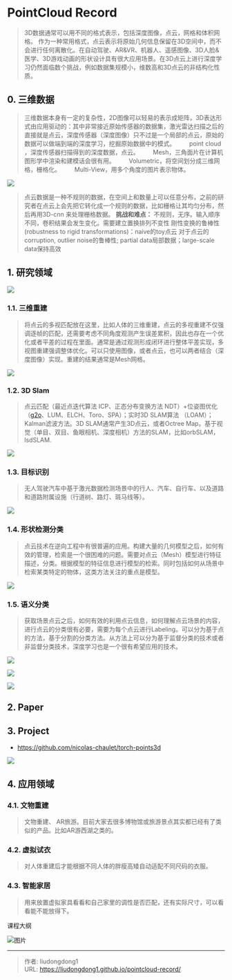 # PointCloud Record


> 3D数据通常可以用不同的格式表示，包括深度图像，点云，网格和体积网格。 作为一种常用格式，点云表示将原始几何信息保留在3D空间中，而不会进行任何离散化。在自动驾驶、AR&VR、机器人、遥感图像、3D人脸&医学、3D游戏动画的形状设计具有很大应用场景。在3D点云上进行深度学习仍然面临数个挑战，例如数据集规模小，维数高和3D点云的非结构化性质。

## 0. 三维数据

> 三维数据本身有一定的复杂性，2D图像可以轻易的表示成矩阵，3D表达形式由应用驱动的：其中非常接近原始传感器的数据集，激光雷达扫描之后的直接就是点云，深度传感器（深度图像）只不过是一个局部的点云，原始的数据可以做端到端的深度学习，挖掘原始数据中的模式。
> 　　point cloud ，深度传感器扫描得到的深度数据，点云。
> 　　Mesh，三角面片在计算机图形学中渲染和建模话会很有用。
> 　　Volumetric，将空间划分成三维网格，栅格化。
> 　　Multi-View，用多个角度的图片表示物体。

![](https://gitee.com/github-25970295/blogImage/raw/master/img/image-20200606100309507.png)

> 点云数据是一种不规则的数据，在空间上和数量上可以任意分布，之前的研究者在点云上会先把它转化成一个规则的数据，比如栅格让其均匀分布，然后再用3D-cnn 来处理栅格数据。
> **挑战和难点：**
> 不规则，无序。输入顺序不同，卷积结果会发生变化。需要建立置换排列不变性
> 刚性变换的鲁棒性(robustness to rigid transformations)：naive的toy点云
> 对于点云的corruption, outlier noise的鲁棒性; partial data局部数据；large-scale data保持高效
## 1. 研究领域

![](https://gitee.com/github-25970295/blogImage/raw/master/img/3Dcloud.png)

### 1.1. 三维重建

> 将点云的多视匹配放在这里，比如人体的三维重建，点云的多视重建不仅强调逐帧的匹配，还需要考虑不同角度观测产生误差累积，因此也存在一个优化或者平差的过程在里面。通常是通过观测形成闭环进行整体平差实现，多视图重建强调整体优化。可以只使用图像，或者点云，也可以两者结合（深度图像）实现。重建的结果通常是Mesh网格。

![](https://gitee.com/github-25970295/blogImage/raw/master/img/image-20200606100958028.png)

### 1.2. 3D Slam

> 点云匹配（最近点迭代算法 ICP、正态分布变换方法 NDT）+位姿图优化（[g2o](https://link.jianshu.com?t=http://www.cnblogs.com/yhlx125/p/5417246.html)、LUM、ELCH、Toro、SPA）；实时3D SLAM算法 （LOAM）；Kalman滤波方法。3D SLAM通常产生3D点云，或者Octree Map。基于视觉（单目、双目、鱼眼相机、深度相机）方法的SLAM，比如orbSLAM，lsdSLAM.

![](https://gitee.com/github-25970295/blogImage/raw/master/img/image-20200606100923607.png)

### 1.3. 目标识别

> 无人驾驶汽车中基于激光数据检测场景中的行人、汽车、自行车、以及道路和道路附属设施（行道树、路灯、斑马线等）。

![](https://gitee.com/github-25970295/blogImage/raw/master/img/image-20200606095913925.png)

### 1.4.  形状检测分类

> 点云技术在逆向工程中有很普遍的应用。构建大量的几何模型之后，如何有效的管理，检索是一个很困难的问题。需要对点云（Mesh）模型进行特征描述，分类。根据模型的特征信息进行模型的检索。同时包括如何从场景中检索某类特定的物体，这类方法关注的重点是模型。

![](https://gitee.com/github-25970295/blogImage/raw/master/img/20200102151219418.png)

### 1.5. 语义分类

> 获取场景点云之后，如何有效的利用点云信息，如何理解点云场景的内容，进行点云的分类很有必要，需要为每个点云进行Labeling。可以分为基于点的方法，基于分割的分类方法。从方法上可以分为基于监督分类的技术或者非监督分类技术，深度学习也是一个很有希望应用的技术。

![](https://gitee.com/github-25970295/blogImage/raw/master/img/image-20200606100747400.png)

![](https://gitee.com/github-25970295/blogImage/raw/master/img/image-20200606100014333.png)

![](https://gitee.com/github-25970295/blogImage/raw/master/img/image-20200606094256838.png)



## 2. Paper



## 3. Project

- https://github.com/nicolas-chaulet/torch-points3d

![](https://gitee.com/github-25970295/blogImage/raw/master/img/image-20210202132017461.png)

## 4. 应用领域

### 4.1. 文物重建

> 文物重建、 AR旅游。目前大家去很多博物馆或旅游景点其实都已经有了类似的产品。比如AR游西湖之类的。

### 4.2. 虚拟试衣

> 对人体重建后才能根据不同人体的胖瘦高矮自动适配不同尺码的衣服。

### 4.3. 智能家居

> 用来放置虚拟家具看看和自己家里的调性是否匹配，还有实际尺寸，可以看看能不能放得下。

课程大纲

![图片](https://mmbiz.qpic.cn/mmbiz_png/rqpicxXx8cNnxbbrFmg2U8cnmibUJq8UdwgrasJAZMxOoZK7GvOWXicAlfWEjaEibobNn1ozQqf44D9V5ibsUiajCgWw/640?wx_fmt=png&tp=webp&wxfrom=5&wx_lazy=1&wx_co=1)

---

> 作者: liudongdong1  
> URL: https://liudongdong1.github.io/pointcloud-record/  

